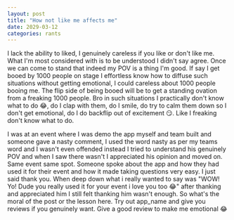 ```yaml
---
layout: post
title: "How not like me affects me"
date: 2029-03-12
categories: rants
---
```



I lack the ability to liked, I genuinely careless if you like or don't like me. What I'm most considered with is to be understood I didn't say agree. Once we can come to stand that indeed my POV is a thing I'm good. If say I get booed by 1000 people on stage I effortless know how to diffuse such  situations without getting emotional, I could careless about 1000 people booing me. The flip side of being booed will be to get a standing ovation from a freaking 1000 people. Bro in such situations I practically don't know what to do 😂, do I clap with them, do I smile, do try to calm them down so I don't get emotional, do I do backflip out of excitement 😏. Like I freaking don't know what to do.

I was at an event where I was demo the app myself and team built and someone gave a nasty comment, I used the word nasty as per my teams word and I wasn't even offended instead I tried to understand his genuinely POV and when I saw there wasn't I appreciated his opinion and moved on. Same event same spot. Someone spoke about the app and how they had used it for their event and how it made taking questions very easy. I just said thank you. When deep down what i really wanted to say was "WOW! Yo! Dude you really used it for your event i love you too 😂" after thanking and appreciated him I still felt thanking him wasn't enough. So what's the moral of the post or the lesson here. Try out app_name and give you reviews if you genuinely want. Give a good review to make me emotional 😂
